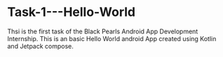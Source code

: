 # Task-1---Hello-World
Thsi is the first task of the Black Pearls Android App Development Internship. This is an basic Hello World android App created using Kotlin and Jetpack compose. 
